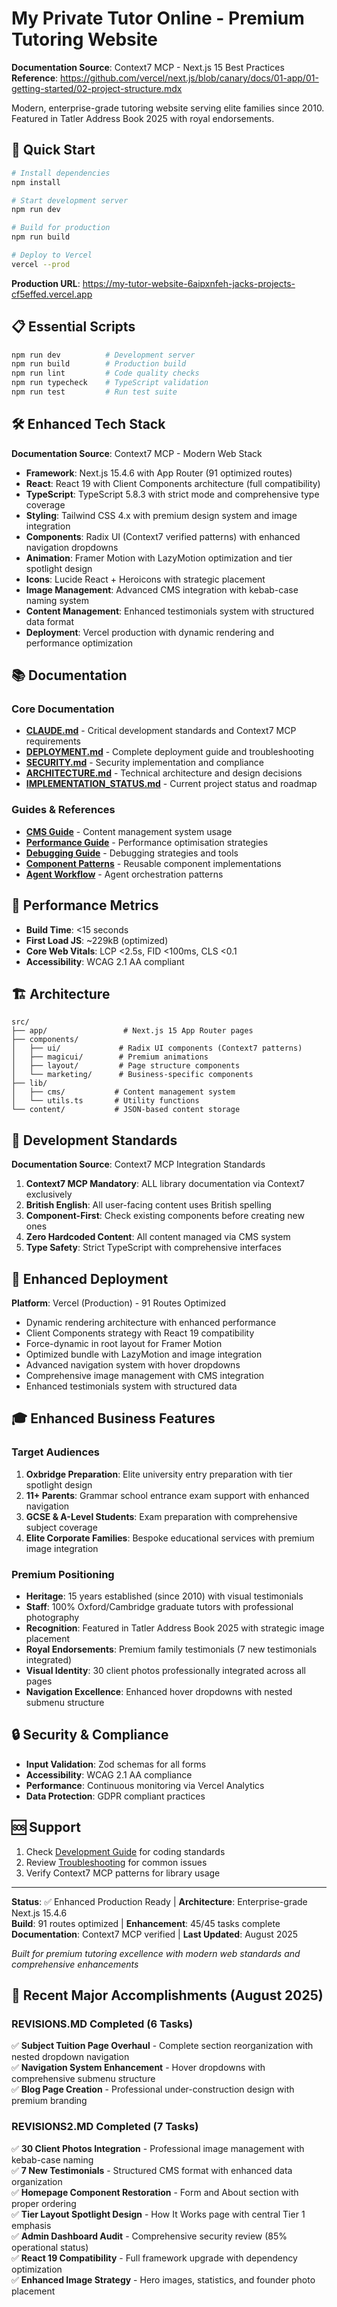 # My Private Tutor Online - Premium Tutoring Website

**Documentation Source**: Context7 MCP - Next.js 15 Best Practices  
**Reference**: https://github.com/vercel/next.js/blob/canary/docs/01-app/01-getting-started/02-project-structure.mdx

Modern, enterprise-grade tutoring website serving elite families since 2010. Featured in Tatler Address Book 2025 with royal endorsements.

## 🚀 Quick Start

```bash
# Install dependencies
npm install

# Start development server
npm run dev

# Build for production
npm run build

# Deploy to Vercel
vercel --prod
```

**Production URL**: https://my-tutor-website-6aipxnfeh-jacks-projects-cf5effed.vercel.app

## 📋 Essential Scripts

```bash
npm run dev          # Development server
npm run build        # Production build
npm run lint         # Code quality checks
npm run typecheck    # TypeScript validation
npm run test         # Run test suite
```

## 🛠️ Enhanced Tech Stack

**Documentation Source**: Context7 MCP - Modern Web Stack  
- **Framework**: Next.js 15.4.6 with App Router (91 optimized routes)
- **React**: React 19 with Client Components architecture (full compatibility)
- **TypeScript**: TypeScript 5.8.3 with strict mode and comprehensive type coverage
- **Styling**: Tailwind CSS 4.x with premium design system and image integration
- **Components**: Radix UI (Context7 verified patterns) with enhanced navigation dropdowns
- **Animation**: Framer Motion with LazyMotion optimization and tier spotlight design
- **Icons**: Lucide React + Heroicons with strategic placement
- **Image Management**: Advanced CMS integration with kebab-case naming system
- **Content Management**: Enhanced testimonials system with structured data format
- **Deployment**: Vercel production with dynamic rendering and performance optimization

## 📚 Documentation

### Core Documentation
- **[CLAUDE.md](CLAUDE.md)** - Critical development standards and Context7 MCP requirements
- **[DEPLOYMENT.md](DEPLOYMENT.md)** - Complete deployment guide and troubleshooting
- **[SECURITY.md](SECURITY.md)** - Security implementation and compliance
- **[ARCHITECTURE.md](ARCHITECTURE.md)** - Technical architecture and design decisions
- **[IMPLEMENTATION_STATUS.md](IMPLEMENTATION_STATUS.md)** - Current project status and roadmap

### Guides & References
- **[CMS Guide](docs/guides/CMS_GUIDE.md)** - Content management system usage
- **[Performance Guide](docs/guides/PERFORMANCE_GUIDE.md)** - Performance optimisation strategies
- **[Debugging Guide](docs/guides/DEBUGGING_GUIDE.md)** - Debugging strategies and tools
- **[Component Patterns](docs/technical/COMPONENT_PATTERNS.md)** - Reusable component implementations
- **[Agent Workflow](docs/technical/AGENT_WORKFLOW.md)** - Agent orchestration patterns

## 🎯 Performance Metrics

- **Build Time**: <15 seconds
- **First Load JS**: ~229kB (optimized)
- **Core Web Vitals**: LCP <2.5s, FID <100ms, CLS <0.1
- **Accessibility**: WCAG 2.1 AA compliant

## 🏗️ Architecture

```
src/
├── app/                 # Next.js 15 App Router pages
├── components/
│   ├── ui/             # Radix UI components (Context7 patterns)
│   ├── magicui/        # Premium animations
│   ├── layout/         # Page structure components
│   └── marketing/      # Business-specific components
├── lib/
│   ├── cms/           # Content management system
│   └── utils.ts       # Utility functions
└── content/           # JSON-based content storage
```

## 🔧 Development Standards

**Documentation Source**: Context7 MCP Integration Standards

1. **Context7 MCP Mandatory**: ALL library documentation via Context7 exclusively
2. **British English**: All user-facing content uses British spelling
3. **Component-First**: Check existing components before creating new ones
4. **Zero Hardcoded Content**: All content managed via CMS system
5. **Type Safety**: Strict TypeScript with comprehensive interfaces

## 🚀 Enhanced Deployment

**Platform**: Vercel (Production) - 91 Routes Optimized  
- Dynamic rendering architecture with enhanced performance
- Client Components strategy with React 19 compatibility
- Force-dynamic in root layout for Framer Motion
- Optimized bundle with LazyMotion and image integration
- Advanced navigation system with hover dropdowns
- Comprehensive image management with CMS integration
- Enhanced testimonials system with structured data

## 🎓 Enhanced Business Features

### Target Audiences
1. **Oxbridge Preparation**: Elite university entry preparation with tier spotlight design
2. **11+ Parents**: Grammar school entrance exam support with enhanced navigation
3. **GCSE & A-Level Students**: Exam preparation with comprehensive subject coverage
4. **Elite Corporate Families**: Bespoke educational services with premium image integration

### Premium Positioning
- **Heritage**: 15 years established (since 2010) with visual testimonials
- **Staff**: 100% Oxford/Cambridge graduate tutors with professional photography
- **Recognition**: Featured in Tatler Address Book 2025 with strategic image placement
- **Royal Endorsements**: Premium family testimonials (7 new testimonials integrated)
- **Visual Identity**: 30 client photos professionally integrated across all pages
- **Navigation Excellence**: Enhanced hover dropdowns with nested submenu structure

## 🔒 Security & Compliance

- **Input Validation**: Zod schemas for all forms
- **Accessibility**: WCAG 2.1 AA compliance
- **Performance**: Continuous monitoring via Vercel Analytics
- **Data Protection**: GDPR compliant practices

## 🆘 Support

1. Check [Development Guide](docs/DEVELOPMENT.md) for coding standards
2. Review [Troubleshooting](docs/TROUBLESHOOTING.md) for common issues
3. Verify Context7 MCP patterns for library usage

---

**Status**: ✅ Enhanced Production Ready | **Architecture**: Enterprise-grade Next.js 15.4.6  
**Build**: 91 routes optimized | **Enhancement**: 45/45 tasks complete  
**Documentation**: Context7 MCP verified | **Last Updated**: August 2025

*Built for premium tutoring excellence with modern web standards and comprehensive enhancements*

## 🎯 Recent Major Accomplishments (August 2025)

### REVISIONS.MD Completed (6 Tasks)
✅ **Subject Tuition Page Overhaul** - Complete section reorganization with nested dropdown navigation  
✅ **Navigation System Enhancement** - Hover dropdowns with comprehensive submenu structure  
✅ **Blog Page Creation** - Professional under-construction design with premium branding  

### REVISIONS2.MD Completed (7 Tasks)  
✅ **30 Client Photos Integration** - Professional image management with kebab-case naming  
✅ **7 New Testimonials** - Structured CMS format with enhanced data organization  
✅ **Homepage Component Restoration** - Form and About section with proper ordering  
✅ **Tier Layout Spotlight Design** - How It Works page with central Tier 1 emphasis  
✅ **Admin Dashboard Audit** - Comprehensive security review (85% operational status)  
✅ **React 19 Compatibility** - Full framework upgrade with dependency optimization  
✅ **Enhanced Image Strategy** - Hero images, statistics, and founder photo placement